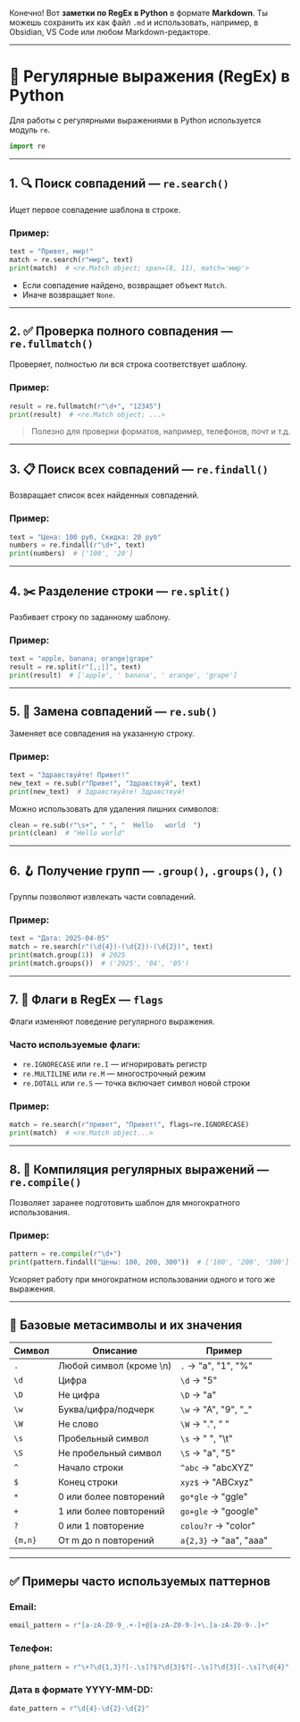 Конечно! Вот **заметки по RegEx в Python** в формате **Markdown**. Ты можешь сохранить их как файл `.md` и использовать, например, в Obsidian, VS Code или любом Markdown-редакторе.

---

# 🧠 Регулярные выражения (RegEx) в Python

Для работы с регулярными выражениями в Python используется модуль `re`.

```python
import re
```

---

## 1. 🔍 Поиск совпадений — `re.search()`

Ищет первое совпадение шаблона в строке.

### Пример:
```python
text = "Привет, мир!"
match = re.search(r"мир", text)
print(match)  # <re.Match object; span=(8, 11), match='мир'>
```

- Если совпадение найдено, возвращает объект `Match`.
- Иначе возвращает `None`.

---

## 2. ✅ Проверка полного совпадения — `re.fullmatch()`

Проверяет, полностью ли вся строка соответствует шаблону.

### Пример:
```python
result = re.fullmatch(r"\d+", "12345")
print(result)  # <re.Match object; ...>
```

> Полезно для проверки форматов, например, телефонов, почт и т.д.

---

## 3. 📋 Поиск всех совпадений — `re.findall()`

Возвращает список всех найденных совпадений.

### Пример:
```python
text = "Цена: 100 руб, Скидка: 20 руб"
numbers = re.findall(r"\d+", text)
print(numbers)  # ['100', '20']
```

---

## 4. ✂️ Разделение строки — `re.split()`

Разбивает строку по заданному шаблону.

### Пример:
```python
text = "apple, banana; orange|grape"
result = re.split(r"[,;|]", text)
print(result)  # ['apple', ' banana', ' orange', 'grape']
```

---

## 5. 🔁 Замена совпадений — `re.sub()`

Заменяет все совпадения на указанную строку.

### Пример:
```python
text = "Здравствуйте! Привет!"
new_text = re.sub(r"Привет", "Здравствуй", text)
print(new_text)  # Здравствуйте! Здравствуй!
```

Можно использовать для удаления лишних символов:
```python
clean = re.sub(r"\s+", " ", "  Hello   world  ")
print(clean)  # "Hello world"
```

---

## 6. 🪝 Получение групп — `.group()`, `.groups()`, `()`

Группы позволяют извлекать части совпадений.

### Пример:
```python
text = "Дата: 2025-04-05"
match = re.search(r"(\d{4})-(\d{2})-(\d{2})", text)
print(match.group(1))  # 2025
print(match.groups())  # ('2025', '04', '05')
```

---

## 7. 🚫 Флаги в RegEx — `flags`

Флаги изменяют поведение регулярного выражения.

### Часто используемые флаги:

- `re.IGNORECASE` или `re.I` — игнорировать регистр
- `re.MULTILINE` или `re.M` — многострочный режим
- `re.DOTALL` или `re.S` — точка включает символ новой строки

### Пример:
```python
match = re.search(r"привет", "Привет!", flags=re.IGNORECASE)
print(match)  # <re.Match object...>
```

---

## 8. 📌 Компиляция регулярных выражений — `re.compile()`

Позволяет заранее подготовить шаблон для многократного использования.

### Пример:
```python
pattern = re.compile(r"\d+")
print(pattern.findall("Цены: 100, 200, 300"))  # ['100', '200', '300']
```

Ускоряет работу при многократном использовании одного и того же выражения.

---

## 📌 Базовые метасимволы и их значения

| Символ | Описание                     | Пример              |
|--------|------------------------------|---------------------|
| `.`    | Любой символ (кроме \n)      | `.` → "a", "1", "%" |
| `\d`   | Цифра                        | `\d` → "5"          |
| `\D`   | Не цифра                     | `\D` → "a"          |
| `\w`   | Буква/цифра/подчерк           | `\w` → "A", "9", "_"|
| `\W`   | Не слово                     | `\W` → ".", " "     |
| `\s`   | Пробельный символ            | `\s` → " ", "\t"    |
| `\S`   | Не пробельный символ         | `\S` → "a", "5"     |
| `^`    | Начало строки                | `^abc` → "abcXYZ"   |
| `$`    | Конец строки                 | `xyz$` → "ABCxyz"   |
| `*`    | 0 или более повторений       | `go*gle` → "ggle"   |
| `+`    | 1 или более повторений       | `go+gle` → "google" |
| `?`    | 0 или 1 повторение           | `colou?r` → "color" |
| `{m,n}`| От m до n повторений         | `a{2,3}` → "aa", "aaa" |

---

## ✅ Примеры часто используемых паттернов

### Email:
```python
email_pattern = r"[a-zA-Z0-9_.+-]+@[a-zA-Z0-9-]+\.[a-zA-Z0-9-.]+"
```

### Телефон:
```python
phone_pattern = r"\+?\d{1,3}?[-.\s]?$?\d{3}$?[-.\s]?\d{3}[-.\s]?\d{4}"
```

### Дата в формате YYYY-MM-DD:
```python
date_pattern = r"\d{4}-\d{2}-\d{2}"
```